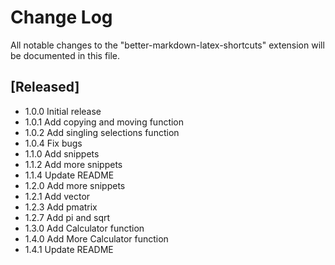 # Change Log

All notable changes to the "better-markdown-latex-shortcuts" extension will be documented in this file.

## [Released]

- 1.0.0 Initial release
- 1.0.1 Add copying and moving function
- 1.0.2 Add singling selections function
- 1.0.4 Fix bugs
- 1.1.0 Add snippets
- 1.1.2 Add more snippets
- 1.1.4 Update README
- 1.2.0 Add more snippets
- 1.2.1 Add vector
- 1.2.3 Add pmatrix
- 1.2.7 Add pi and sqrt
- 1.3.0 Add Calculator function
- 1.4.0 Add More Calculator function
- 1.4.1 Update README
